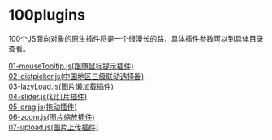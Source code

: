 # 100plugins
100个JS面向对象的原生插件将是一个很漫长的路，具体插件参数可以到具体目录查看。

<a href="http://zhw-island.com/100plugins_demo/01-mouseTooltip.js/" target="_blank">01-mouseTooltip.js(跟随鼠标提示插件)</a>  
<a href="http://zhw-island.com/100plugins_demo/02-distpicker.js/" target="_blank">02-distpicker.js(中国地区三级联动选择器)</a>  
<a href="http://zhw-island.com/100plugins_demo/03-lazyLoad.js/" target="_blank">03-lazyLoad.js(图片懒加载插件)</a>  
<a href="http://zhw-island.com/100plugins_demo/04-slider.js/" target="_blank">04-slider.js(幻灯片插件)</a>  
<a href="http://zhw-island.com/100plugins_demo/05-drag.js/" target="_blank">05-drag.js(拖动插件)</a>  
<a href="http://zhw-island.com/100plugins_demo/06-zoom.js/" target="_blank">06-zoom.js(图片缩放插件)</a>  
<a href="http://zhw-island.com/100plugins_demo/07-upload.js/" target="_blank">07-upload.js(图片上传插件)</a>  
